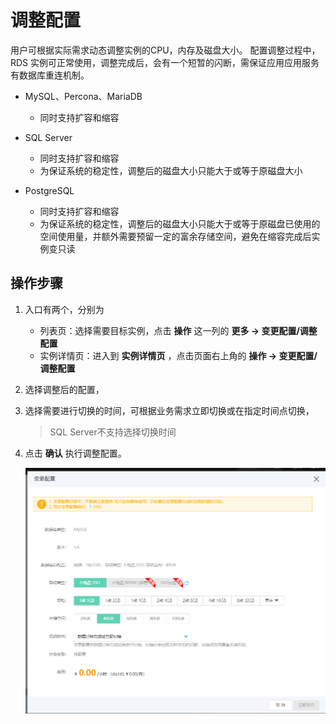 # 调整配置

用户可根据实际需求动态调整实例的CPU，内存及磁盘大小。 配置调整过程中，RDS 实例可正常使用，调整完成后，会有一个短暂的闪断，需保证应用应用服务有数据库重连机制。

- MySQL、Percona、MariaDB
  - 同时支持扩容和缩容
  
- SQL Server
  - 同时支持扩容和缩容
  - 为保证系统的稳定性，调整后的磁盘大小只能大于或等于原磁盘大小
  
- PostgreSQL 
  - 同时支持扩容和缩容
  - 为保证系统的稳定性，调整后的磁盘大小只能大于或等于原磁盘已使用的空间使用量，并额外需要预留一定的富余存储空间，避免在缩容完成后实例变只读
  
## 操作步骤
1. 入口有两个，分别为
    * 列表页：选择需要目标实例，点击 **操作** 这一列的 **更多 -> 变更配置/调整配置**
    * 实例详情页：进入到 **实例详情页** ，点击页面右上角的 **操作 -> 变更配置/调整配置**
2. 选择调整后的配置，
3. 选择需要进行切换的时间，可根据业务需求立即切换或在指定时间点切换，
   >SQL Server不支持选择切换时间  

4. 点击 **确认** 执行调整配置。
    
   ![调整配置](../../../../../image/RDS/Modify-Instance-Spec.png)
